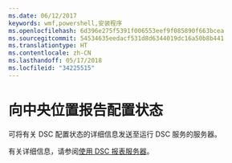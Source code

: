 ```yaml
---
ms.date: 06/12/2017
keywords: wmf,powershell,安装程序
ms.openlocfilehash: 6d396e275f5391f006553eef9f085890f663bcea
ms.sourcegitcommit: 54534635eedacf531d8d6344019dc16a50b8b441
ms.translationtype: HT
ms.contentlocale: zh-CN
ms.lasthandoff: 05/17/2018
ms.locfileid: "34225515"
---
```

# <a name="report-configuration-status-to-central-location"></a>向中央位置报告配置状态

可将有关 DSC 配置状态的详细信息发送至运行 DSC 服务的服务器。

有关详细信息，请参阅[使用 DSC 报表服务器](https://msdn.microsoft.com/powershell/dsc/reportserver)。
